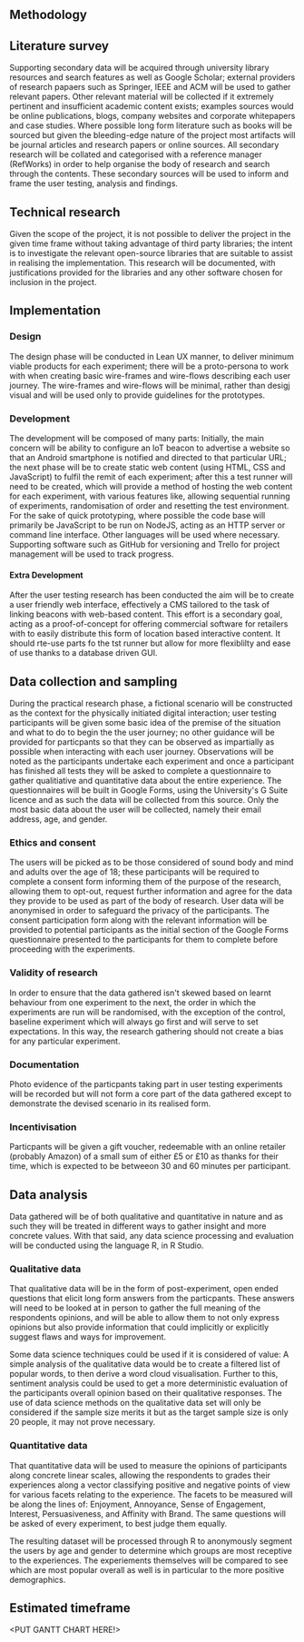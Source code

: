 <section>

# Methodology

## Literature survey

Supporting secondary data will be acquired through university library resources and search features as well as Google Scholar; external providers of research papaers such as Springer, IEEE and ACM will be used to gather relevant papers. Other relevant material will be collected if it extremely pertinent and insufficient academic content exists; examples sources would be online publications, blogs, company websites and corporate whitepapers and case studies. Where possible long form literature such as books will be sourced but given the bleeding-edge nature of the project most artifacts will be journal articles and research papers or online sources. All secondary research will be collated and categorised with a reference manager (RefWorks) in order to help organise the body of research and search through the contents.  These secondary sources will be used to inform and frame the user testing, analysis and findings.

## Technical research

Given the scope of the project, it is not possible to deliver the project in the given time frame without taking advantage of third party libraries; the intent is to investigate the relevant open-source libraries that are suitable to assist in realising the implementation. This research will be documented, with justifications provided for the libraries and any other software chosen for inclusion in the project.

## Implementation

### Design

The design phase will be conducted in Lean UX manner, to deliver minimum viable products for each experiment; there will be a proto-persona to work with when creating basic wire-frames and wire-flows describing each user journey. The wire-frames and wire-flows will be minimal, rather than desigj visual and will be used only to provide guidelines for the prototypes.

### Development

The development will be composed of many parts: Initially, the main concern will be ability to configure an IoT beacon to advertise a website so that an Android smartphone is notified and directed to that particular URL; the next phase will be to create static web content (using HTML, CSS and JavaScript) to fulfil the remit of each experiment; after this a test runner will need to be created, which will provide a method of hosting the web content for each experiment, with various features like, allowing sequential running of experiments, randomisation of order and resetting the test environment.
For the sake of quick prototyping, where possible the code base will primarily be JavaScript to be run on NodeJS, acting as an HTTP server or command line interface. Other languages will be used where necessary.
Supporting software such as GitHub for versioning and Trello for project management will be used to track progress.

#### Extra Development

After the user testing research has been conducted the aim will be to create a user friendly web interface, effectively a CMS tailored to the task of linking beacons with web-based content. This effort is a secondary goal, acting as a proof-of-concept for offering commercial software for retailers with to easily distribute this form of location based interactive content. It should rte-use parts fo the tst runner but allow for more flexiblilty and ease of use thanks to a database driven GUI.

## Data collection and sampling

During the practical research phase, a fictional scenario will be constructed as the context for the physically initiated digital interaction; user testing participants will be given some basic idea of the premise of the situation and what to do to begin the the user journey; no other guidance will be provided for particpants so that they can be observed as impartially as possible when interacting with each user journey. Observations will be noted as the participants undertake each experiment and once a participant has finished all tests they will be asked to complete a questionnaire to gather qualitiative and quantitative data about the entire experience. The questionnaires will be built in Google Forms, using the University's G Suite licence and as such the data will be collected from this source. Only the most basic data about the user will be collected, namely their email address, age, and gender.

### Ethics and consent

The users will be picked as to be those considered of sound body and mind and adults over the age of 18; these participants will be required to complete a consent form informing them of the purpose of the research, allowing them to opt-out, request further information and agree for the data they provide to be used as part of the body of research. User data will be anonymised in order to safeguard the privacy of the participants. The consent participation form along with the relevant information will be provided to potential participants as the initial section of the Google Forms questionnaire presented to the participants for them to complete before proceeding with the experiments.

### Validity of research

In order to ensure that the data gathered isn't skewed based on learnt behaviour from one experiment to the next, the order in which the experiments are run will be randomised, with the exception of the control, baseline experiment which will always go first and will serve to set expectations. In this way, the research gathering should not create a bias for any particular experiment.

### Documentation

Photo evidence of the particpants taking part in user testing experiments will be recorded but will not form a core part of the data gathered except to demonstrate the devised scenario in its realised form.

### Incentivisation

Particpants will be given a gift voucher, redeemable with an online retailer (probably Amazon) of a small sum of either £5 or £10 as thanks for their time, which is expected to be betweeon 30 and 60 minutes per participant.

## Data analysis

Data gathered will be of both qualitative and quantitative in nature and as such they will be treated in different ways to gather insight and more concrete values. With that said, any data science processing and evaluation will be conducted using the language R, in R Studio.

### Qualitative data

That qualitative data will be in the form of post-experiment, open ended questions that elicit long form answers from the particpants. These answers will need to be looked at in person to gather the full meaning of the respondents opinions, and will be able to allow them to not only express opinions but also provide information that could implicitly or explicitly suggest flaws and ways for improvement.

Some data science techniques could be used if it is considered of value: A simple analysis of the qualitative data would be to create a filtered list of popular words, to then derive a word cloud visualisation. Further to this, sentiment analysis could be used to get a more deterministic evaluation of the participants overall opinion based on their qualitative responses. The use of data science methods on the qualitative data set will only be considered if the sample size merits it but as the target sample size is only 20 people, it may not prove necessary.

### Quantitative data

That quantitative data will be used to measure the opinions of participants along concrete linear scales, allowing the respondents to grades their experiences along a vector classifying positive and negative points of view for various facets relating to the experience. The facets to be measured will be along the lines of: Enjoyment, Annoyance, Sense of Engagement, Interest, Persuasiveness, and Affinity with Brand. The same questions will be asked of every experiment, to best judge them equally.

The resulting dataset will be processed through R to anonymously segment the users by age and gender to determine which groups are most receptive to the experiences. The experiements themselves will be compared to see which are most popular overall as well is in particular to the more positive demographics.

# Estimated timeframe
<PUT GANTT CHART HERE!>
</section>
